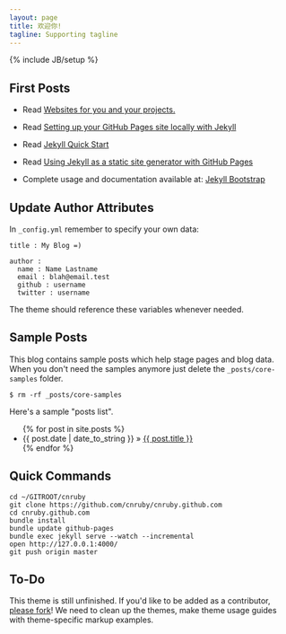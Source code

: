 ```yaml
---
layout: page
title: 欢迎你!
tagline: Supporting tagline
---
```

{% include JB/setup %}

## First Posts

- Read [Websites for you and your projects.](https://pages.github.com/)

- Read [Setting up your GitHub Pages site locally with Jekyll](https://help.github.com/articles/setting-up-your-github-pages-site-locally-with-jekyll/)

- Read [Jekyll Quick Start](http://jekyllbootstrap.com/usage/jekyll-quick-start.html)

- Read [Using Jekyll as a static site generator with GitHub Pages](https://help.github.com/articles/using-jekyll-as-a-static-site-generator-with-github-pages/)

- Complete usage and documentation available at: [Jekyll Bootstrap](http://jekyllbootstrap.com)

## Update Author Attributes

In `_config.yml` remember to specify your own data:
    
    title : My Blog =)
    
    author :
      name : Name Lastname
      email : blah@email.test
      github : username
      twitter : username

The theme should reference these variables whenever needed.
    
## Sample Posts

This blog contains sample posts which help stage pages and blog data.
When you don't need the samples anymore just delete the `_posts/core-samples` folder.

    $ rm -rf _posts/core-samples

Here's a sample "posts list".

<ul class="posts">
  {% for post in site.posts %}
    <li><span>{{ post.date | date_to_string }}</span> &raquo; <a href="{{ BASE_PATH }}{{ post.url }}">{{ post.title }}</a></li>
  {% endfor %}
</ul>

## Quick Commands

    cd ~/GITROOT/cnruby
    git clone https://github.com/cnruby/cnruby.github.com
    cd cnruby.github.com
    bundle install
    bundle update github-pages
    bundle exec jekyll serve --watch --incremental
    open http://127.0.0.1:4000/
    git push origin master

## To-Do

This theme is still unfinished. If you'd like to be added as a contributor, [please fork](http://github.com/plusjade/jekyll-bootstrap)!
We need to clean up the themes, make theme usage guides with theme-specific markup examples.


